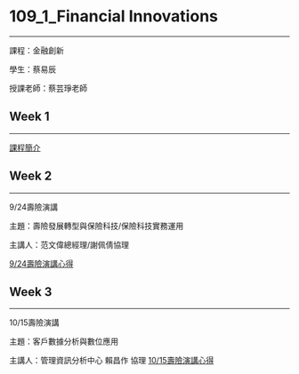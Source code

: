 # 109_1_Financial Innovations
***
課程：金融創新

學生：蔡易辰

授課老師：蔡芸琤老師


## Week 1
***
[課程簡介](https://docs.google.com/presentation/d/e/2PACX-1vTAQ0ns9cSIGCE4Ypfysfb0hEMVPQZmEzAgJWAyAzpU3xwQTzC5hwuVR2O4SXUHOIdjfWfe7qQTyINl/pub?start=false&loop=false&delayms=3000&slide=id.g80f1c32468_0_6)

## Week 2
***
9/24壽險演講

主題：壽險發展轉型與保險科技/保險科技實務運用

主講人：范文偉總經理/謝佩倩協理

[9/24壽險演講心得](https://github.com/po111840921/Financial_Innovations/blob/master/924%E5%A3%BD%E9%9A%AA%E6%BC%94%E8%AC%9B%E5%BF%83%E5%BE%97.pdf)

## Week 3
***
10/15壽險演講

主題：客戶數據分析與數位應用

主講人：管理資訊分析中心 賴昌作 協理
[10/15壽險演講心得]()

